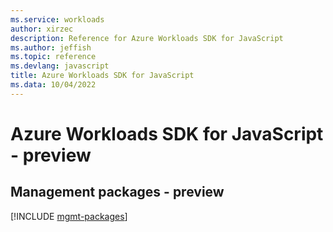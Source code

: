```yaml
---
ms.service: workloads
author: xirzec
description: Reference for Azure Workloads SDK for JavaScript
ms.author: jeffish
ms.topic: reference
ms.devlang: javascript
title: Azure Workloads SDK for JavaScript
ms.data: 10/04/2022
---
```

# Azure Workloads SDK for JavaScript - preview

## Management packages - preview
[!INCLUDE [mgmt-packages](workloads-mgmt-index.md)]